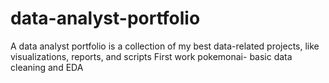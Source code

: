# data-analyst-portfolio
A data analyst portfolio is a collection of my best data-related projects, like visualizations, reports, and scripts
First work pokemonai- basic data cleaning and EDA
